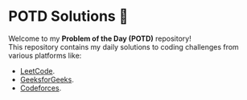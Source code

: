 # POTD Solutions 🚀

Welcome to my **Problem of the Day (POTD)** repository!  
This repository contains my daily solutions to coding challenges from various platforms like: 
- [LeetCode](https://leetcode.com/PushkarShinde/).
- [GeeksforGeeks](https://www.geeksforgeeks.org/user/pushkarsh2seh/).
- [Codeforces](https://codeforces.com/profile/pushkar_shinde).

